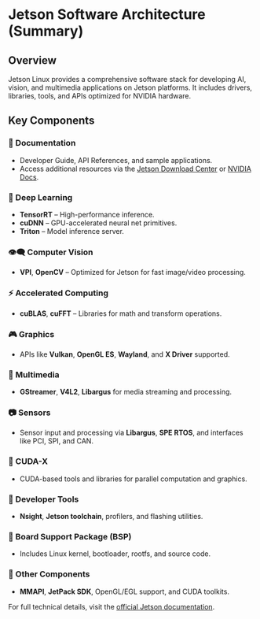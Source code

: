 # Jetson Software Architecture (Summary)

## Overview

Jetson Linux provides a comprehensive software stack for developing AI, vision, and multimedia applications on Jetson platforms. It includes drivers, libraries, tools, and APIs optimized for NVIDIA hardware.

## Key Components

### 📘 Documentation

- Developer Guide, API References, and sample applications.
- Access additional resources via the [Jetson Download Center](https://developer.nvidia.com/embedded/downloads) or [NVIDIA Docs](https://docs.nvidia.com/jetson).

### 🧠 Deep Learning

- **TensorRT** – High-performance inference.
- **cuDNN** – GPU-accelerated neural net primitives.
- **Triton** – Model inference server.

### 👁️‍🗨️ Computer Vision

- **VPI**, **OpenCV** – Optimized for Jetson for fast image/video processing.

### ⚡ Accelerated Computing

- **cuBLAS**, **cuFFT** – Libraries for math and transform operations.

### 🎮 Graphics

- APIs like **Vulkan**, **OpenGL ES**, **Wayland**, and **X Driver** supported.

### 🎥 Multimedia

- **GStreamer**, **V4L2**, **Libargus** for media streaming and processing.

### 📷 Sensors

- Sensor input and processing via **Libargus**, **SPE RTOS**, and interfaces like PCI, SPI, and CAN.

### 🚀 CUDA-X

- CUDA-based tools and libraries for parallel computation and graphics.

### 🧰 Developer Tools

- **Nsight**, **Jetson toolchain**, profilers, and flashing utilities.

### 🧱 Board Support Package (BSP)

- Includes Linux kernel, bootloader, rootfs, and source code.

### 🧪 Other Components

- **MMAPI**, **JetPack SDK**, OpenGL/EGL support, and CUDA toolkits.

For full technical details, visit the [official Jetson documentation](https://docs.nvidia.com/jetson/archives/r35.4.1/DeveloperGuide/text/SD/Clocks.html).
